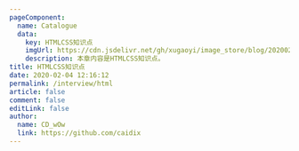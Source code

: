 ```yaml
---
pageComponent:
  name: Catalogue
  data:
    key: HTMLCSS知识点
    imgUrl: https://cdn.jsdelivr.net/gh/xugaoyi/image_store/blog/20200204143633.png
    description: 本章内容是HTMLCSS知识点。
title: HTMLCSS知识点
date: 2020-02-04 12:16:12
permalink: /interview/html
article: false
comment: false
editLink: false
author:
  name: CD_wOw
  link: https://github.com/caidix
---
```

